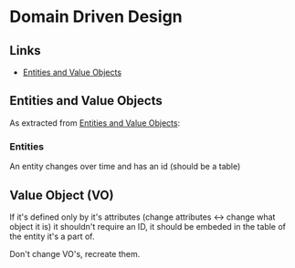# Domain Driven Design

## Links
- [Entities and Value Objects](https://blog.jannikwempe.com/domain-driven-design-entities-value-objects)

## Entities and Value Objects
As extracted from [Entities and Value Objects](https://blog.jannikwempe.com/domain-driven-design-entities-value-objects):

### Entities
An entity changes over time and has an id (should be a table)

## Value Object (VO)
If it's defined only by it's attributes (change attributes <-> change what object it is) it shouldn't require an ID, it should be embeded in the table of the entity it's a part of.

Don't change VO's, recreate them.